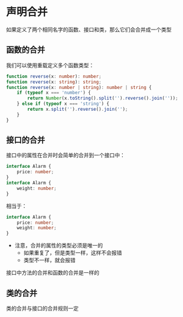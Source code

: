 # 声明合并

如果定义了两个相同名字的函数、接口和类，那么它们会合并成一个类型

## 函数的合并

我们可以使用重载定义多个函数类型：

```typescript
function reverse(x: number): number;
function reverse(x: string): string;
function reverse(x: number | string): number | string {
    if (typeof x === 'number') {
        return Number(x.toString().split('').reverse().join(''));
    } else if (typeof x === 'string') {
        return x.split('').reverse().join('');
    }
}
```

## 接口的合并

接口中的属性在合并时会简单的合并到一个接口中：

```typescript
interface Alarm {
    price: number;
}
interface Alarm {
    weight: number;
}
```

相当于：

```typescript
interface Alarm {
    price: number;
    weight: number;
}
```

* 注意，合并的属性的类型必须是唯一的
    * 如果重复了，但是类型一样，这样不会报错
    * 类型不一样，就会报错

接口中方法的合并和函数的合并是一样的

## 类的合并

类的合并与接口的合并规则一定
